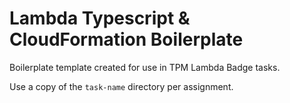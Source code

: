 # Lambda Typescript & CloudFormation Boilerplate

Boilerplate template created for use in TPM Lambda Badge tasks.

Use a copy of the `task-name` directory per assignment.
